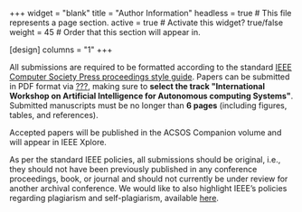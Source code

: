 +++
widget = "blank" 
title = "Author Information"
headless = true  # This file represents a page section.
active = true  # Activate this widget? true/false
weight = 45  # Order that this section will appear in.

[design]
columns = "1"
+++

All submissions are required to be formatted according to the standard 
[IEEE Computer Society Press proceedings style guide](https://www.ieee.org/conferences/publishing/templates.html).
Papers can be submitted in PDF format via [???](http://a),
making sure to **select the track "International Workshop on Artificial Intelligence for Autonomous computing Systems"**.
Submitted manuscripts must be no longer than **6 pages** (including figures, tables, and
references). 

Accepted papers will be published in the ACSOS Companion volume and will appear
in
IEEE Xplore.

As per the standard IEEE policies, all submissions should be original, i.e., they should not have been previously published in any conference proceedings, book, or journal and should not currently be under review for another archival conference. We would like to also highlight IEEE’s policies regarding plagiarism and self-plagiarism, available
[here](https://www.ieee.org/publications/rights/plagiarism/id-plagiarism.html).





